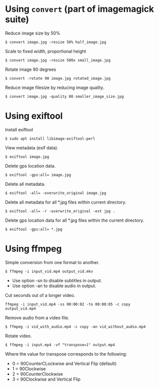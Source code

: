 # Using `convert` (part of imagemagick suite)

Reduce image size by 50%
```shell
$ convert image.jpg -resize 50% half_image.jpg
```

Scale to  fixed width, proportional height
```shell
$ convert image.jpg -resize 500x small_image.jpg
```

Rotate image 90 degrees
```shell
$ convert -rotate 90 image.jpg rotated_image.jpg
```

Reduce image filesize by reducing image quality.
```shell
$ convert image.jpg -quality 80 smaller_image_size.jpg
```

# Using exiftool
Install exiftool
```shell
$ sudo apt install libimage-exiftool-perl
```

View metadata (exif data).
```shell
$ exiftool image.jpg
```

Delete gps location data.
```shell
$ exiftool -gps:all= image.jpg
```

Delete all metadata.
```shell
$ exiftool -all= -overwrite_original image.jpg
```

Delete all metadata for all \*.jpg files within current directory.
```shell
$ exiftool -all= -r -overwrite_original -ext jpg .
```

Delete gps location data for all \*.jpg files within the current directory.
```shell
$ exiftool -gps:all= *.jpg
```

# Using ffmpeg

Simple conversion from one format to another.
```shell
$ ffmpeg -i input_vid.mp4 output_vid.mkv
```
- Use option -sn to disable subtitles in output.
- Use option -an to disable audio in output.

Cut seconds out of a longer video.
```shell
ffmpeg -i input_vid.mp4 -ss 00:00:02 -to 00:00:05 -c copy output_vid.mp4
```

Remove audio from a video file.
```shell
$ ffmpeg -i vid_with_audio.mp4 -c copy -an vid_without_audio.mp4
```

Rotate video.
```shell
$ ffmpeg -i input.mp4 -vf "transpose=1" output.mp4
```
Where the value for transpose corresponds to the following:
- 0 = 90CounterCLockwise and Vertical Flip (default)
- 1 = 90Clockwise
- 2 = 90CounterClockwise
- 3 = 90Clockwise and Vertical Flip

